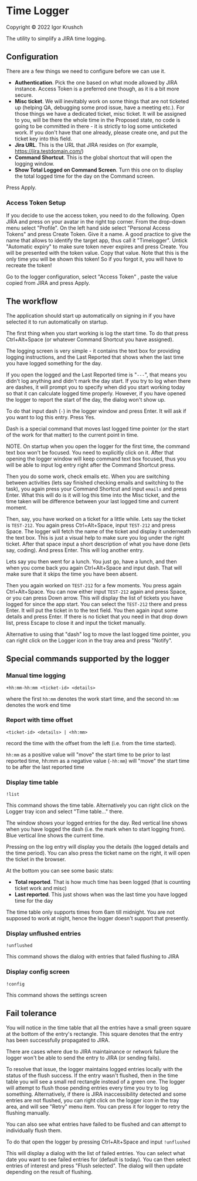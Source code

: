 # Time Logger
Copyright © 2022 Igor Krushch

The utility to simplify a JIRA time logging.

## Configuration
There are a few things we need to configure before we can use it.

- **Authentication**. Pick the one based on what mode allowed by JIRA instance. Access Token is a preferred one though, as it is a bit more secure.
- **Misc ticket**. We will inevitably work on some things that are not ticketed up (helping QA, debugging some prod issue, have a meeting etc.). For those things we have a dedicated ticket, misc ticket. It will be assigned to you, will be there the whole time in the Proposed state, no code is going to be committed in there - it is strictly to log some unticketed work. If you don't have that one already, please create one, and put the ticket key into this field.
- **Jira URL**. This is the URL that JIRA resides on (for example, https://jira.testdomain.com/)
- **Command Shortcut**. This is the global shortcut that will open the logging window.
- **Show Total Logged on Command Screen**. Turn this one on to display the total logged time for the day on the Command screen.

Press Apply.

### Access Token Setup
If you decide to use the access token, you need to do the following.
Open JIRA and press on your avatar in the right top corner. From the drop-down menu select "Profile".
On the left hand side select "Personal Access Tokens" and press Create Token. Give it a name. A good practice to give the name that allows to identify the target app, thus call it "Timelogger". Untick "Automatic expiry" to make sure token never expires and press Create. You will be presented with the token value. Copy that value. Note that this is the only time you will be shown this token! So if you forgot it, you will have to recreate the token!

Go to the logger configuration, select "Access Token" , paste the value copied from JIRA and press Apply.

## The workflow
The application should start up automatically on signing in if you have selected it to run automatically on startup.

The first thing when you start working is log the start time. To do that press Ctrl+Alt+Space (or whatever Command Shortcut you have assigned).

The logging screen is very simple - it contains the text box for providing logging instructions, and the Last Reported that shows when the last time you have logged something for the day.

If you open the logged and the Last Reported time is "`---`", that means you didn't log anything and didn't mark the day start. If you try to log when there are dashes, it will prompt you to specify when did you start working today so that it can calculate logged time properly. However, if you have opened the logger to report the start of the day, the dialog won't show up.

To do that input dash (`-`) in the logger window and press Enter. It will ask if you want to log this entry. Press Yes.

Dash is a special command that moves last logged time pointer (or the start of the work for that matter) to the current point in time.

NOTE. On startup when you open the logger for the first time, the command text box won't be focused. You need to explicitly click on it. After that opening the logger window will keep command text box focused, thus you will be able to input log entry right after the Command Shortcut press.

Then you do some work, check emails etc. When you are switching between activities (lets say finished checking emails and switching to the task), you again press your Command Shortcut and input `emails` and press Enter. What this will do is it will log this time into the Misc ticket, and the time taken will be difference between your last logged time and current moment. 

Then, say, you have worked on a ticket for a little while. Lets say the ticket is `TEST-212`. You again press Ctrl+Alt+Space, input `TEST-212` and press Space. The logger will fetch the name of the ticket and display it underneath the text box. This is just a visual help to make sure you log under the right ticket. After that space input a short description of what you have done (lets say, coding). And press Enter. This will log another entry.

Lets say you then went for a lunch. You just go, have a lunch, and then when you come back you again Ctrl+Alt+Space and input dash. That will make sure that it skips the time you have been absent.

Then you again worked on `TEST-212` for a few moments. You press again Ctrl+Alt+Space. You can now either input `TEST-212` again and press Space, or you can press Down arrow. This will display the list of tickets you have logged for since the app start. You can select the `TEST-212` there and press Enter. It will put the ticket in to the text field. You then again input some details and press Enter. If there is no ticket that you need in that drop down list, press Escape to close it and input the ticket manually.

Alternative to using that "dash" log to move the last logged time pointer, you can right click on the Logger icon in the tray area and press "Notify".


## Special commands supported by the logger

### Manual time logging
`+hh:mm-hh:mm <ticket-id> <details>`

where the first `hh:mm` denotes the work start time, and the second `hh:mm` denotes the work end time

### Report with time offset
`<ticket-id> <details> | <hh:mm>`

record the time with the offset from the left (i.e. from the time started).

`hh:mm` as a positive value will "move" the start time to be prior to last reported time, hh:mm as a negative value (`-hh:mm`) will "move" the start time to be after the last reported time


### Display time table
`!list`

This command shows the time table. Alternatively you can right click on the Logger tray icon and select "Time table..." there.

The window shows your logged entries for the day. 
Red vertical line shows when you have logged the dash (i.e. the mark when to start logging from).
Blue vertical line shows the current time.

Pressing on the log entry will display you the details (the logged details and the time period).
You can also press the ticket name on the right, it will open the ticket in the browser.

At the bottom you can see some basic stats:
- **Total reported**. That is how much time has been logged (that is counting ticket work and misc)
- **Last reported**. This just shows when was the last time you have logged time for the day

The time table only supports times from 6am till midnight. You are not supposed to work at night, hence the logger doesn't support that presently.


### Display unflushed entries
`!unflushed`

This command shows the dialog with entries that failed flushing to JIRA


### Display config screen
`!config`

This command shows the settings screen


## Fail tolerance
You will notice in the time table that all the entries have a small green square at the bottom of the entry's rectangle. This square denotes that the entry has been successfully propagated to JIRA.

There are cases where due to JIRA maintainance or network failure the logger won't be able to send the entry to JIRA (or sending fails).

To resolve that issue, the logger maintains logged entries locally with the status of the flush success. If the entry wasn't flushed, then in the time table you will see a small red rectangle instead of a green one. 
The logger will attempt to flush those pending entries every time you try to log something. Alternatively, if there is JIRA inaccessibility detected and some entries are not flushed, you can right click on the logger 
icon in the tray area, and will see "Retry" menu item. You can press it for logger to retry the flushing manually.

You can also see what entries have failed to be flushed and can attempt to individually flush them.

To do that open the logger by pressing Ctrl+Alt+Space and input
`!unflushed`

This will display a dialog with the list of failed entries. You can select what date you want to see failed entries for (default is today). You can then select entries of interest and press "Flush selected". 
The dialog will then update depending on the result of flushing.
